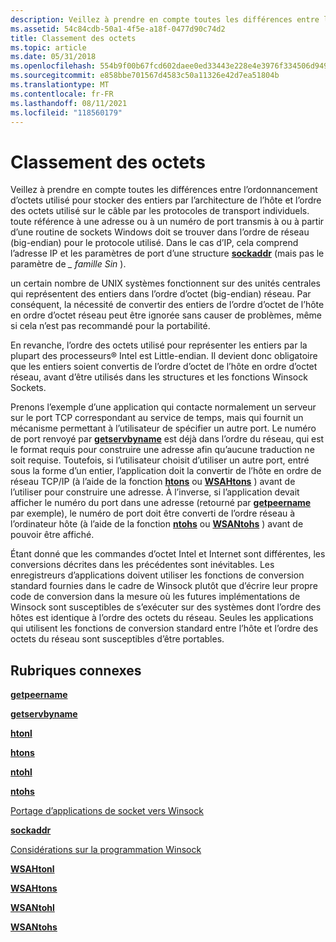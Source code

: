 ```yaml
---
description: Veillez à prendre en compte toutes les différences entre l’ordonnancement d’octets utilisé pour stocker des entiers par l’architecture de l’hôte et l’ordre des octets utilisé sur le câble par les protocoles de transport individuels.
ms.assetid: 54c84cdb-50a1-4f5e-a18f-0477d90c74d2
title: Classement des octets
ms.topic: article
ms.date: 05/31/2018
ms.openlocfilehash: 554b9f00b67fcd602daee0ed33443e228e4e3976f334506d949e3af79fef7e8d
ms.sourcegitcommit: e858bbe701567d4583c50a11326e42d7ea51804b
ms.translationtype: MT
ms.contentlocale: fr-FR
ms.lasthandoff: 08/11/2021
ms.locfileid: "118560179"
---
```

# <a name="byte-ordering"></a>Classement des octets

Veillez à prendre en compte toutes les différences entre l’ordonnancement d’octets utilisé pour stocker des entiers par l’architecture de l’hôte et l’ordre des octets utilisé sur le câble par les protocoles de transport individuels. toute référence à une adresse ou à un numéro de port transmis à ou à partir d’une routine de sockets Windows doit se trouver dans l’ordre de réseau (big-endian) pour le protocole utilisé. Dans le cas d’IP, cela comprend l’adresse IP et les paramètres de port d’une structure [**sockaddr**](sockaddr-2.md) (mais pas le paramètre de *\_ famille Sin* ).

un certain nombre de UNIX systèmes fonctionnent sur des unités centrales qui représentent des entiers dans l’ordre d’octet (big-endian) réseau. Par conséquent, la nécessité de convertir des entiers de l’ordre d’octet de l’hôte en ordre d’octet réseau peut être ignorée sans causer de problèmes, même si cela n’est pas recommandé pour la portabilité.

En revanche, l’ordre des octets utilisé pour représenter les entiers par la plupart des processeurs® Intel est Little-endian. Il devient donc obligatoire que les entiers soient convertis de l’ordre d’octet de l’hôte en ordre d’octet réseau, avant d’être utilisés dans les structures et les fonctions Winsock Sockets.

Prenons l’exemple d’une application qui contacte normalement un serveur sur le port TCP correspondant au service de temps, mais qui fournit un mécanisme permettant à l’utilisateur de spécifier un autre port. Le numéro de port renvoyé par [**getservbyname**](/windows/desktop/api/winsock/nf-winsock-getservbyname) est déjà dans l’ordre du réseau, qui est le format requis pour construire une adresse afin qu’aucune traduction ne soit requise. Toutefois, si l’utilisateur choisit d’utiliser un autre port, entré sous la forme d’un entier, l’application doit la convertir de l’hôte en ordre de réseau TCP/IP (à l’aide de la fonction [**htons**](/windows/desktop/api/winsock/nf-winsock-htons) ou [**WSAHtons**](/windows/desktop/api/Winsock2/nf-winsock2-wsahtons) ) avant de l’utiliser pour construire une adresse. À l’inverse, si l’application devait afficher le numéro du port dans une adresse (retourné par [**getpeername**](/windows/desktop/api/winsock/nf-winsock-getpeername) par exemple), le numéro de port doit être converti de l’ordre réseau à l’ordinateur hôte (à l’aide de la fonction [**ntohs**](/windows/desktop/api/winsock/nf-winsock-ntohs) ou [**WSANtohs**](/windows/desktop/api/Winsock2/nf-winsock2-wsantohs) ) avant de pouvoir être affiché.

Étant donné que les commandes d’octet Intel et Internet sont différentes, les conversions décrites dans les précédentes sont inévitables. Les enregistreurs d’applications doivent utiliser les fonctions de conversion standard fournies dans le cadre de Winsock plutôt que d’écrire leur propre code de conversion dans la mesure où les futures implémentations de Winsock sont susceptibles de s’exécuter sur des systèmes dont l’ordre des hôtes est identique à l’ordre des octets du réseau. Seules les applications qui utilisent les fonctions de conversion standard entre l’hôte et l’ordre des octets du réseau sont susceptibles d’être portables.

## <a name="related-topics"></a>Rubriques connexes

<dl> <dt>

[**getpeername**](/windows/desktop/api/winsock/nf-winsock-getpeername)
</dt> <dt>

[**getservbyname**](/windows/desktop/api/winsock/nf-winsock-getservbyname)
</dt> <dt>

[**htonl**](/windows/desktop/api/winsock/nf-winsock-htonl)
</dt> <dt>

[**htons**](/windows/desktop/api/winsock/nf-winsock-htons)
</dt> <dt>

[**ntohl**](/windows/desktop/api/winsock/nf-winsock-ntohl)
</dt> <dt>

[**ntohs**](/windows/desktop/api/winsock/nf-winsock-ntohs)
</dt> <dt>

[Portage d’applications de socket vers Winsock](porting-socket-applications-to-winsock.md)
</dt> <dt>

[**sockaddr**](sockaddr-2.md)
</dt> <dt>

[Considérations sur la programmation Winsock](winsock-programming-considerations.md)
</dt> <dt>

[**WSAHtonl**](/windows/desktop/api/Winsock2/nf-winsock2-wsahtonl)
</dt> <dt>

[**WSAHtons**](/windows/desktop/api/Winsock2/nf-winsock2-wsahtons)
</dt> <dt>

[**WSANtohl**](/windows/desktop/api/Winsock2/nf-winsock2-wsantohl)
</dt> <dt>

[**WSANtohs**](/windows/desktop/api/Winsock2/nf-winsock2-wsantohs)
</dt> </dl>

 

 



